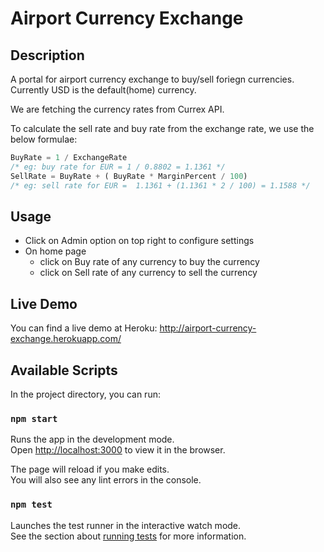 # Airport Currency Exchange

## Description

A portal for airport currency exchange to buy/sell foriegn currencies. Currently USD is the default(home) currency.

We are fetching the currency rates from Currex API.

To calculate the sell rate and buy rate from the exchange rate, we use the below formulae:
```javascript
BuyRate = 1 / ExchangeRate
/* eg: buy rate for EUR = 1 / 0.8802 = 1.1361 */
SellRate = BuyRate + ( BuyRate * MarginPercent / 100)
/* eg: sell rate for EUR =  1.1361 + (1.1361 * 2 / 100) = 1.1588 */
```

## Usage

- Click on Admin option on top right to configure settings
- On home page
  - click on Buy rate of any currency to buy the currency
  - click on Sell rate of any currency to sell the currency

## Live Demo
You can find a live demo at Heroku: http://airport-currency-exchange.herokuapp.com/

## Available Scripts
In the project directory, you can run:

### `npm start`

Runs the app in the development mode.<br>
Open [http://localhost:3000](http://localhost:3000) to view it in the browser.

The page will reload if you make edits.<br>
You will also see any lint errors in the console.

### `npm test`

Launches the test runner in the interactive watch mode.<br>
See the section about [running tests](https://facebook.github.io/create-react-app/docs/running-tests) for more information.
